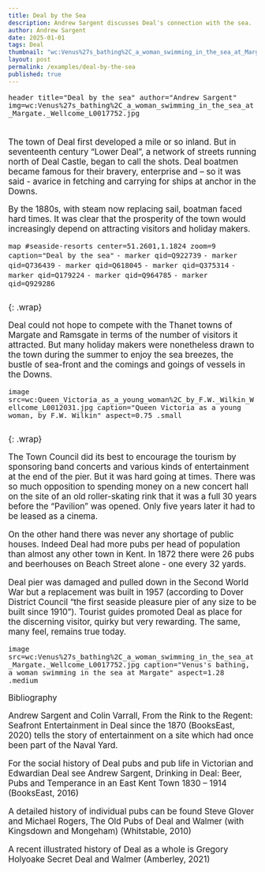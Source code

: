 ```yaml
---
title: Deal by the Sea
description: Andrew Sargent discusses Deal's connection with the sea.
author: Andrew Sargent
date: 2025-01-01
tags: Deal
thumbnail: "wc:Venus%27s_bathing%2C_a_woman_swimming_in_the_sea_at_Margate._Wellcome_L0017752.jpg"
layout: post
permalink: /examples/deal-by-the-sea
published: true
---
```


<style> p { font-size: 1.2em; } </style>

`header title="Deal by the sea" author="Andrew Sargent" img=wc:Venus%27s_bathing%2C_a_woman_swimming_in_the_sea_at_Margate._Wellcome_L0017752.jpg`

#

##

The town of Deal first developed a mile or so inland. But in seventeenth century “Lower Deal”, a network of streets running north of Deal Castle, began to call the shots. Deal boatmen became famous for their bravery, enterprise and – so it was said - avarice in fetching and carrying for ships at anchor in the Downs.

By the 1880s, with steam now replacing sail, boatman faced hard times. It was clear that the prosperity of the town would increasingly depend on attracting visitors and holiday makers.

`map #seaside-resorts center=51.2601,1.1824 zoom=9 caption="Deal by the sea"`
`- marker qid=Q922739`
`- marker qid=Q736439`
`- marker qid=Q618045`
`- marker qid=Q375314`
`- marker qid=Q179224`
`- marker qid=Q964785`
`- marker qid=Q929286`

##
{: .wrap}

Deal could not hope to compete with the Thanet towns of Margate and Ramsgate in terms of the number of visitors it attracted. But many holiday makers were nonetheless drawn to the town during the summer to enjoy the sea breezes, the bustle of sea-front and the comings and goings of vessels in the Downs.

`image src=wc:Queen_Victoria_as_a_young_woman%2C_by_F.W._Wilkin_Wellcome_L0012031.jpg caption="Queen Victoria as a young woman, by F.W. Wilkin" aspect=0.75 .small`

##
{: .wrap}

The Town Council did its best to encourage the tourism by sponsoring band concerts and various kinds of entertainment at the end of the pier. But it was hard going at times. There was so much opposition to spending money on a new concert hall on the site of an old roller-skating rink that it was a full 30 years before the “Pavilion” was opened. Only five years later it had to be leased as a cinema.

On the other hand there was never any shortage of public houses. Indeed Deal had more pubs per head of population than almost any other town in Kent. In 1872 there were 26 pubs and beerhouses on Beach Street alone - one every 32 yards.

Deal pier was damaged and pulled down in the Second World War but a replacement was built in 1957 (according to Dover District Council “the first seaside pleasure pier of any size to be built since 1910”). Tourist guides promoted Deal as place for the discerning visitor, quirky but very rewarding.
The same, many feel, remains true today.


`image src=wc:Venus%27s_bathing%2C_a_woman_swimming_in_the_sea_at_Margate._Wellcome_L0017752.jpg caption="Venus's bathing, a woman swimming in the sea at Margate" aspect=1.28 .medium`

Bibliography

Andrew Sargent and Colin Varrall, From the Rink to the Regent: Seafront Entertainment in Deal since the 1870 (BooksEast, 2020) tells the story of entertainment on a site which had once been part of the Naval Yard.

For the social history of Deal pubs and pub life in Victorian and Edwardian Deal see Andrew Sargent, Drinking in Deal: Beer, Pubs and Temperance in an East Kent Town 1830 – 1914 (BooksEast, 2016)

A detailed history of individual pubs can be found Steve Glover and Michael Rogers, The Old Pubs of Deal and Walmer (with Kingsdown and Mongeham) (Whitstable, 2010)

A recent illustrated history of Deal as a whole is Gregory Holyoake Secret Deal and Walmer (Amberley, 2021)

